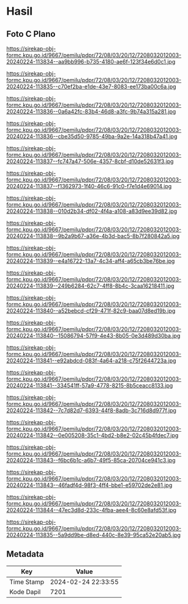 # Hasil

## Foto C Plano

https://sirekap-obj-formc.kpu.go.id/9667/pemilu/pdpr/72/08/03/20/12/7208032012003-20240224-113834--aa9bb996-b735-4180-ae6f-123f34e6d0c1.jpg

https://sirekap-obj-formc.kpu.go.id/9667/pemilu/pdpr/72/08/03/20/12/7208032012003-20240224-113835--c70ef2ba-e1de-43e7-8083-ee173ba00c6a.jpg

https://sirekap-obj-formc.kpu.go.id/9667/pemilu/pdpr/72/08/03/20/12/7208032012003-20240224-113836--0a6a42fc-83b4-46d8-a3fc-9b74a315a281.jpg

https://sirekap-obj-formc.kpu.go.id/9667/pemilu/pdpr/72/08/03/20/12/7208032012003-20240224-113836--cbe35d50-9785-49ba-9a2e-14a318b47a41.jpg

https://sirekap-obj-formc.kpu.go.id/9667/pemilu/pdpr/72/08/03/20/12/7208032012003-20240224-113837--fc747a47-506e-4357-8cbf-d10de52631f3.jpg

https://sirekap-obj-formc.kpu.go.id/9667/pemilu/pdpr/72/08/03/20/12/7208032012003-20240224-113837--f1362973-1f40-46c6-91c0-f7e1d4e69014.jpg

https://sirekap-obj-formc.kpu.go.id/9667/pemilu/pdpr/72/08/03/20/12/7208032012003-20240224-113838--010d2b34-df02-4f4a-a108-a83d9ee39d82.jpg

https://sirekap-obj-formc.kpu.go.id/9667/pemilu/pdpr/72/08/03/20/12/7208032012003-20240224-113838--9b2a9b67-a36e-4b3d-bac5-8b7f280842a5.jpg

https://sirekap-obj-formc.kpu.go.id/9667/pemilu/pdpr/72/08/03/20/12/7208032012003-20240224-113839--e4a16722-13a7-4c34-aff4-a65cb3be76be.jpg

https://sirekap-obj-formc.kpu.go.id/9667/pemilu/pdpr/72/08/03/20/12/7208032012003-20240224-113839--249b6284-62c7-4ff8-8b4c-3caa16218411.jpg

https://sirekap-obj-formc.kpu.go.id/9667/pemilu/pdpr/72/08/03/20/12/7208032012003-20240224-113840--a52bebcd-cf29-471f-82c9-baa07d8ed19b.jpg

https://sirekap-obj-formc.kpu.go.id/9667/pemilu/pdpr/72/08/03/20/12/7208032012003-20240224-113840--15086794-57f9-4e43-8b05-0e3d489d30ba.jpg

https://sirekap-obj-formc.kpu.go.id/9667/pemilu/pdpr/72/08/03/20/12/7208032012003-20240224-113841--e92abdcd-083f-4a64-a218-c75f2644723a.jpg

https://sirekap-obj-formc.kpu.go.id/9667/pemilu/pdpr/72/08/03/20/12/7208032012003-20240224-113841--334541ff-57a9-4778-8215-8b5ceacc8133.jpg

https://sirekap-obj-formc.kpu.go.id/9667/pemilu/pdpr/72/08/03/20/12/7208032012003-20240224-113842--7c7d82d7-6393-44f8-8adb-3c716d8d977f.jpg

https://sirekap-obj-formc.kpu.go.id/9667/pemilu/pdpr/72/08/03/20/12/7208032012003-20240224-113842--0e005208-35c1-4bd2-b8e2-02c45b4fdec7.jpg

https://sirekap-obj-formc.kpu.go.id/9667/pemilu/pdpr/72/08/03/20/12/7208032012003-20240224-113843--f6bc6b1c-a6b7-49f5-85ca-20704ce941c3.jpg

https://sirekap-obj-formc.kpu.go.id/9667/pemilu/pdpr/72/08/03/20/12/7208032012003-20240224-113843--46fadf4d-98f3-4ff4-bbe1-e59702de2e81.jpg

https://sirekap-obj-formc.kpu.go.id/9667/pemilu/pdpr/72/08/03/20/12/7208032012003-20240224-113844--47ec3d8d-233c-4fba-aee4-8c60e8afd53f.jpg

https://sirekap-obj-formc.kpu.go.id/9667/pemilu/pdpr/72/08/03/20/12/7208032012003-20240224-113835--5a9dd9be-d8ed-440c-8e39-95ca52e20ab5.jpg


## Metadata

| Key        | Value               |
| ---------- | ------------------- |
| Time Stamp | 2024-02-24 22:33:55 |
| Kode Dapil | 7201                |



